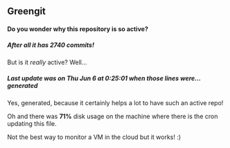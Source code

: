 ## Greengit

#### Do you wonder why this repository is so active?

##### After all it has 2740 commits!

But is it *really* active? Well...

##### Last update was on Thu Jun 6 at 0:25:01 when those lines were... generated

Yes, generated, because it certainly helps a lot to have such an active repo!

Oh and there was **71%** disk usage on the machine
where there is the cron updating this file.

Not the best way to monitor a VM in the cloud but it works! :)
